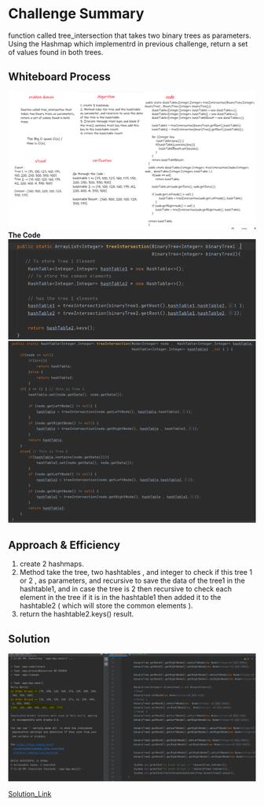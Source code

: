 # Challenge Summary
<!-- Description of the challenge -->
function called tree_intersection that takes two binary trees as parameters.  
Using the Hashmap which implementrd in previous challenge, return a set of values found in both trees.  
## Whiteboard Process
<!-- Embedded whiteboard image -->
![WB](./Images/WB.PNG)  
**The Code**
![code](./Images/Code1.PNG)  
![code](./Images/Code2.PNG)  
  
## Approach & Efficiency
<!-- What approach did you take? Why? What is the Big O space/time for this approach? -->
1. create 2 hashmaps.      
2. Method take the tree, two hashtables , and integer to check if this tree 1 or 2 , as parameters, and recursive to save the data of the tree1 in the hashtable1, and in case the tree is 2 then  recursive to check each element in the tree if it is in the hashtable1 then added it to the hashtable2 ( which will store the common elements ).   
3. return the hashtable2.keys() result.     
## Solution
<!-- Show how to run your code, and examples of it in action -->
![img](./Images/App.PNG)  

[Solution_Link]()
